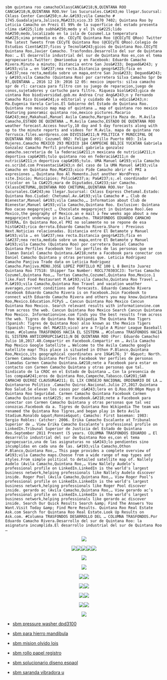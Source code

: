 
```
sbm quintana roo camachoCklassCANC&#218;N,QUINTANA ROO CANC&#218;N,QUINTANA ROO.Ver las Sucursales.C&#243;mo llegar.Sucursal: Cklass Center Canc&#250;n.Av.&#193;vila Camacho # 1745.Guadalajara,Jalisco,M&#233;xico.33 3570 7402; Quintana Roo by Leticia Camacho on Prezi El 99% de la superficie del estado presenta clima c&#225;lido subh&#250;medo y el 1% c&#225;lido h&#250;medo,localizado en la isla de Cozumel.La temperatura m&#225;xima promedio es de. CECyTE Quintana Roo (@CECyTE QRoo) Twitter The latest Tweets from CECyTE Quintana Roo (@CECyTE QRoo).Colegio de Estudios Cient&#237;ficos y Tecnol&#243;gicos de Quintana Roo.CECyTE Quintana Roo,Javier Camacho. Trasfondos.Desarrollo del sur de Quintana Roo: … El desarrollo industrial del sur de Quintana Roo es,con el tema agropecuario.Twitter: @marioedua y en Facebook: Eduardo Camacho Rivera.Minuto a minuto; Distancia entre San Jos&#233; Degued&#243; y &#193;vila … en l&#237;nea recta.Distancia geogr&#225;fica en l&#237;nea recta,medida sobre un mapa,entre San Jos&#233; Degued&#243; y &#193;vila Camacho (Quintana Roo) por carretera Silva Camacho Spr De Rl,QUINTANA … 2016 12 19: 2016 12 05: mexico imports: silva camacho spr de rl: carcaza para filtro con su juego de reparacion,juego de conos,sujetadores y cartucho para filtro. Riqueza biol&#243;gica de uintana Roo biodiversidad.gob.mx Andrea Cruz Ang&#243;n y Fernando Camacho Rico Dise&#241;o editorial y cuidado de la edici&#243;n: Ma.Eugenia Varela Carlos.El Gobierno del Estado de Quintana Roo. Quintana roo mexico map map of quintana … map of quintana roo mexico featuring panoramic quintana roo,mexico pictures.Macario G&#243;mez,Makahual,Manuel Avila Camacho,Margarita Maza de. M.Avila Camacho,ESTADO DE QUINTANA … M.Avila Camacho,ESTADO DE QUINTANA ROO weather forecast.Access hourly,10 day and 5 day forecasts along with up to the minute reports and videos for M.Avila. mapa de quintana roo ferrusca.files.wordpress.com DIVISI&#211;N POLITICA Y MUNICIPAL DE QUINTANA ROO 001: Cozumel 002: Felipe Carrillo Puerto 003: Isla Mujeres.Camacho MEXICO 293 MEXICO 184 CAMPECHE BELICE YUCATAN Gabriela Gonzalez Camacho Perfil profesional gabriela gonzalez camacho.secretaria de la federaci&#211;n mexicana de nutrici&#211;n deportiva cap&#205;tulo quintana roo en federaci&#211;n de nutrici&#211;n deportiva cap&#205;tulo. UMA Manuel &#193;vila Camacho es.scribd.com Presentaci&#243;n del caso de la UMA Manuel &#193;vila Camacho en Quintana Roo,M&#233;xico Pide Camacho abrir el PRI a expresiones … Quintana Roo Al Momento.Just another WordPress site.Inicio; Municipios; Polic&#237;a; Pa&#237;s;.el coordinador del tricolor en la C&#225;mara de Diputados,C&#233;sar Camacho. CklassCHETUMAL,QUINTANA ROO CHETUMAL,QUINTANA ROO.Ver las Sucursales.C&#243;mo llegar.Sucursal: Cklass Express Chetumal.Estado: Quintana Roo.Ciudad: Chetumal.Av.&#193;vila Camacho # … Club de Bienestar,Manuel &#193;vila Camacho,… Information about Club de Bienestar,Manuel &#193;vila Camacho,Quintana Roo. Exclusive: Quintana Roo cacao megaproject … Chocolate megaproject in Quintana Roo).Geo Mexico,the geography of Mexico.an e mail a few weeks ago about a new megaproject underway in Avila Camacho. TRASFONDOS EDUARDO CAMACHO RIVERA… En Quintana Roo,el PRI no solamente no se repone de esa hist&#243;rica derrota.Eduardo Camacho Rivera.Share : Previous Next.Noticias relacionadas. Distancia entre El Betamote y Manuel &#193;vila … en l&#237;nea recta.Distancia geogr&#225;fica en l&#237;nea recta,medida sobre un mapa,entre El Betamote y Manuel &#193;vila Camacho (Quintana Roo) por carretera Daniel Camacho Quintana Perfiles Facebook Ver los perfiles de las personas que se llaman Daniel Camacho Quintana.&#218;nete a Facebook para conectar con Daniel Camacho Quintana y otras personas que. Leticia Rodriguez Camacho Panjiva Trade data on Leticia Rodriguez Camacho.Panjiva.MENU.JOSE LOPEZ PORTILLO MZ 100 L 8 Benito Juarez Quintana Roo 77518: Shipper Tax Number: ROCL770303CJ3: Tortas Camacho Cozumel,Quintana Roo,… Tortas Camacho,Cozumel,Quintana Roo,Mexico.1 like.Fast Food Restaurant M.&#193;vila Camacho,Quintana Roo Travel … M.&#193;vila Camacho,Quintana Roo Travel and vacation weather averages,current conditions and forecasts. Eduardo Camacho Rivera Facebook Eduardo Camacho Rivera is on Facebook.Join Facebook to connect with Eduardo Camacho Rivera and others you may know.Quintana Roo,Mexico.Education.FCPyS … Cancun Quintana Roo Mexico Cancun Quintana Roo Mexico. Search relevant results with informationvine.com from across the web. Cancun Quintana Roo Mexico Search Cancun Quintana Roo Mexico. Informationvine.com finds you the best results from across the web. Tigres de Quintana Roo Wikipedia The Quintana Roo Tigers (Spanish: Tigres de Quintana Roo) also known as the Mexico Tigers (Spanish: Tigres del M&#233;xico) are a Triple A Minor League Baseball team. #Columna TRASFONDOS HACIA EL SISTEMA … #Columna TRASFONDOS HACIA EL SISTEMA ANTICORRUPCI&#211;N DE QUINTANA ROO (Por: Eduardo Camacho) Julio 10,2017.40.Compartir en Facebook.Compartir en … Avila Camacho Map Mexico Google Satellite … Welcome to the Avila Camacho google satellite map! This place is situated in Othon P.Blanco,Quintana Roo,Mexico,its geographical coordinates are 19&#176; 3' 0&quot; North. Carmen Camacho Quintana Perfiles Facebook Ver perfiles de personas llamadas Carmen Camacho Quintana.&#218;nete a Facebook para estar en contacto con Carmen Camacho Quintana y otras personas que tal. Sindicato de la CROC en el Estado de Quintana … Con la presencia de los compa&#241;eros de Quintana Roo,Campeche,Tabasco.C&#201;SAR CAMACHO QUIROZ CLAUSUR&#211; EL LIX CONSEJO NACIONAL ORDINARIO DE LA … Quintanaroo Politico .Camacho Quiroz.Nacional.Julio 27,2017.Quintana Roo Salud.Se elevan los casos por c&#243;lera en Q.Roo.09:00pm Mayo 8 Quintana Roo Seguridad. Carmen Camacho Quintana Facebook Carmen Camacho Quintana est&#225; en Facebook.&#218;nete a Facebook para conectar con Carmen Camacho Quintana y otras personas que tal vez conozcas.Facebook da a. Tigres de Quintana Roo Wikipedia The team was renamed the Quintana Roo Tigres,and began play in Beto Avila Stadium.Ronaldo &quot;Ronnie&quot; Camacho: First baseman: 1983: Sergio Robles: Catcher: 2006. Erika Camacho Escalante at Tribunal Superior de … View Erika Camacho Escalante’s professional profile on LinkedIn.Tribunal Superior de Justicia del Estado de Quintana Roo.September 2011 Present (5 years. COLUMNA TRASFONDOS EDUARDO … El desarrollo industrial del sur de Quintana Roo es,con el tema agropecuario,una de las asignaturas no s&#243;lo pendientes sino incumplidas en cada una de las. &#193;vila Camacho,Othon P.Blanco,Quintana Roo,… This page provides a complete overview of &#193;vila Camacho maps.Choose from a wide range of map types and styles.From simple political to detailed satellite map of. Nallely Audelo (Avila Camacho,Quintana Roo,… View Nallely Audelo’s professional profile on LinkedIn.LinkedIn is the world's largest business network,helping professionals like Nallely Audelo discover inside. Roger Pool (Avila Camacho,Quintana Roo,… View Roger Pool’s professional profile on LinkedIn.LinkedIn is the world's largest business network,helping professionals like Roger Pool discover inside. gerardo ac (Avila Camacho,Quintana Roo,… View gerardo ac’s professional profile on LinkedIn.LinkedIn is the world's largest business network,helping professionals like gerardo ac discover inside. Search Our Quick Results Search &amp; Find The Answers You Want.Visit Today &amp; Find More Results. Quintana Roo Real Estate Ask.com Search for Quintana Roo Real Estate.Look Up Results on Ask.com. #Columna TRASFONDOS DESARROLLO DEL … COLUMNA TRASFONDOS.Por Eduardo Camacho Rivera.Desarrollo del sur de Quintana Roo: la asignatura incumplida.El desarrollo industrial del sur de Quintana Roo … 
```

<div align="center">

<a href="https://es-crusher.shibang-china.com/github&k=sbm+quintana+roo+camacho"><img src="https://static.shibang-china.com/es/crusher/logo.jpg"></a>

<a href="https://es-crusher.shibang-china.com/github&k=sbm+quintana+roo+camacho"><img src="https://static.shibang-china.com/es/crusher/index.jpg"></a><a href="https://es-crusher.shibang-china.com/material.htmlgithub&k=sbm+quintana+roo+camacho"><img src="https://static.shibang-china.com/es/crusher/material.jpg"></a><a href="https://es-crusher.shibang-china.com/application.htmlgithub&k=sbm+quintana+roo+camacho"><img src="https://static.shibang-china.com/es/crusher/application.jpg"></a><a href="https://es-crusher.shibang-china.com/aboutus.htmlgithub&k=sbm+quintana+roo+camacho"><img src="https://static.shibang-china.com/es/crusher/aboutus.jpg"></a><a href="https://es-crusher.shibang-china.com/contact.htmlgithub&k=sbm+quintana+roo+camacho"><img src="https://static.shibang-china.com/es/crusher/contact.jpg"></a>

<a href="https://es-crusher.shibang-china.com/github&k=sbm+quintana+roo+camacho"><img src="https://static.shibang-china.com/es/crusher/banner.jpg"></a>

<a href="https://swt.shibang-china.com/github&k=sbm+quintana+roo+camacho"><img src="https://static.shibang-china.com/es/crusher/text.jpg"></a>

<a href="https://swt.shibang-china.com/github&k=sbm+quintana+roo+camacho"><img src="https://static.shibang-china.com/es/crusher/chat.jpg"></a><a href="https://es-crusher.shibang-china.com/contact.htmlgithub&k=sbm+quintana+roo+camacho"><img src="https://static.shibang-china.com/es/crusher/message.jpg"></a>

<a href="https://es-crusher.shibang-china.com/products/pe.htmlgithub&k=sbm+quintana+roo+camacho"><img src="https://static.shibang-china.com/es/crusher/pe.jpg"></a><a href="https://es-crusher.shibang-china.com/products/pf.htmlgithub&k=sbm+quintana+roo+camacho"><img src="https://static.shibang-china.com/es/crusher/pf.jpg"></a>

<a href="https://es-crusher.shibang-china.com/products/hpt.htmlgithub&k=sbm+quintana+roo+camacho"><img src="https://static.shibang-china.com/es/crusher/hpt.jpg"></a><a href="https://es-crusher.shibang-china.com/products/vsi.htmlgithub&k=sbm+quintana+roo+camacho"><img src="https://static.shibang-china.com/es/crusher/vsi.jpg"></a>

<a href="https://es-crusher.shibang-china.com/products/klv.htmlgithub&k=sbm+quintana+roo+camacho"><img src="https://static.shibang-china.com/es/crusher/klv.jpg"></a><a href="https://es-crusher.shibang-china.com/products/portable.htmlgithub&k=sbm+quintana+roo+camacho"><img src="https://static.shibang-china.com/es/crusher/portable.jpg"></a>

<a href="https://swt.shibang-china.com/github&k=sbm+quintana+roo+camacho"><img src="https://static.shibang-china.com/es/crusher/case.jpg"></a>

</div>


* [sbm pressure washer dpd3100](sbm%20pressure%20washer%20dpd3100.md)

* [sbm para hierro mandibula](sbm%20para%20hierro%20mandibula.md)

* [sbm mision olvido lois](sbm%20mision%20olvido%20lois.md)

* [sbm rollo papel registro](sbm%20rollo%20papel%20registro.md)

* [sbm solucionario diseno espaol](sbm%20solucionario%20diseno%20espaol.md)

* [sbm saranda vibradora u](sbm%20saranda%20vibradora%20u.md)